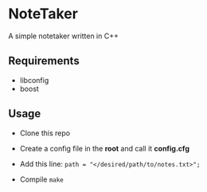 # NoteTaker
A simple notetaker written in C++

## Requirements
- libconfig
- boost

## Usage

- Clone this repo
- Create a config file in the **root** and call it **config.cfg**
- Add this line:
`path = "</desired/path/to/notes.txt>";`

- Compile
`make`
